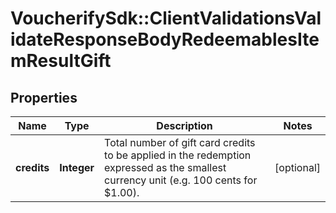 # VoucherifySdk::ClientValidationsValidateResponseBodyRedeemablesItemResultGift

## Properties

| Name | Type | Description | Notes |
| ---- | ---- | ----------- | ----- |
| **credits** | **Integer** | Total number of gift card credits to be applied in the redemption expressed as the smallest currency unit (e.g. 100 cents for $1.00). | [optional] |

